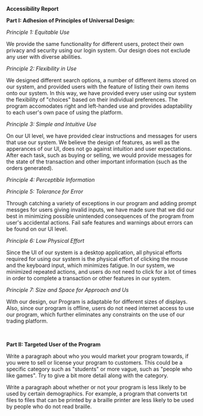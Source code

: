 **Accessibility Report**

**Part I: Adhesion of Principles of Universal Design:**

*Principle 1: Equitable Use*

We provide the same functionality for different users, protect their own privacy and security using our login system. 
Our design does not exclude any user with diverse abilities.

*Principle 2: Flexibility in Use*

We designed different search options, a number of different items stored on our system, and provided users with the 
feature of listing their own items onto our system. In this way, we have provided every user using our system the 
flexibility of "choices" based on their individual preferences. The program accomodates right and left-handed use and 
provides adaptability to each user's own pace of using the platform.

*Principle 3: Simple and Intuitive Use*

On our UI level, we have provided clear instructions and messages for users that use our system. We believe the design
of features, as well as the apperances of our UI, does not go against intuition and user expectations. After each task, 
such as buying or selling, we would provide messages for the state of the transaction and other important information
(such as the orders generated).


*Principle 4: Perceptible Information*



*Principle 5: Tolerance for Error*

Through catching a variety of exceptions in our program and adding prompt messges for users giving invalid inputs, we 
have made sure that we did our best in minimizing possible unintended consequences of the program from user's accidental
actions. Fail safe features and warnings about errors can be found on our UI level.


*Principle 6: Low Physical Effort*

Since the UI of our system is a desktop application, all physical efforts required for using our system is the physical 
effort of clicking the mouse and the keyboard input, which minimizes fatigue. In our system, we minimized repeated 
actions, and users do not need to click for a lot of 
times in order to complete a transaction or other features in our system.

*Principle 7: Size and Space for Approach and Us*

With our design, our Program is adaptable for different sizes of displays. Also, since our program is offline, users do
not need internet access to use our program, which further eliminates any constraints on the use of our trading platform.


<br />

**Part II: Targeted User of the Program**


Write a paragraph about who you would market your program towards, if you were to sell or license your program to 
customers. This could be a specific category such as "students" or more vague, such as "people who like games". Try to give a bit more detail along with the category.

Write a paragraph about whether or not your program is less likely to be used by certain demographics. For example, 
a program that converts txt files to files that can be printed by a braille printer are less likely to be used by people
who do not read braille.